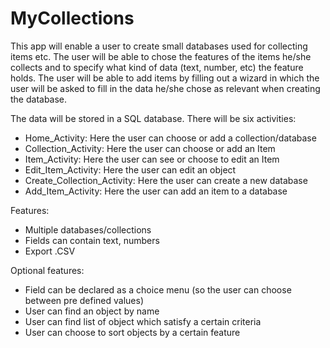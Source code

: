 MyCollections
=============

This app will enable a user to create small databases used
for collecting items etc. The user will be able to chose the features
of the items he/she collects and to specify what kind of data 
(text, number, etc) the feature holds. The user will be able to add items by
filling out a wizard in which the user will be asked to fill in the data
he/she chose as relevant when creating the database.


The data will be stored in a SQL database. 
There will be six activities:
  - Home_Activity:	Here the user can choose or add a collection/database
  - Collection_Activity: 		Here the user can choose or add an Item
  - Item_Activity:		Here the user can see or choose to edit an Item
  - Edit_Item_Activity:		Here the user can edit an object
  - Create_Collection_Activity:	Here the user can create a new database
  - Add_Item_Activity:		Here the user can add an item to a database


Features:
  - Multiple databases/collections
  - Fields can contain text, numbers
  - Export .CSV


Optional features:
  - Field can be declared as a choice menu (so the user can choose between pre defined values)
  - User can find an object by name
  - User can find list of object which satisfy a certain criteria
  - User can choose to sort objects by a certain feature

